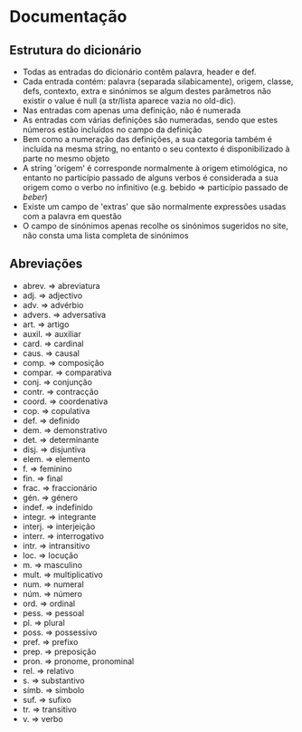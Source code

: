 # Documentação

## Estrutura do dicionário

* Todas as entradas do dicionário contêm palavra, header e def.
* Cada entrada contém: palavra (separada silabicamente), origem, classe, defs, contexto, extra e sinónimos se algum destes parâmetros não existir o value é null (a str/lista aparece vazia no old-dic).
* Nas entradas com apenas uma definição, não é numerada
* As entradas com várias definições são numeradas, sendo que estes números estão incluídos no campo da definição
* Bem como a numeração das definições, a sua categoria também é incluída na mesma string, no entanto o seu contexto é disponibilizado à parte no mesmo objeto
* A string 'origem' é corresponde normalmente à origem etimológica, no entanto no particípio passado de alguns verbos é considerada a sua origem como o verbo no infinitivo (e.g. bebido => particípio passado de <i>beber</i>)
* Existe um campo de 'extras' que são normalmente expressões usadas com a palavra em questão
* O campo de sinónimos apenas recolhe os sinónimos sugeridos no site, não consta uma lista completa de sinónimos

## Abreviações

* abrev. => abreviatura
* adj. => adjectivo
* adv. => advérbio
* advers. => adversativa
* art. => artigo
* auxil. => auxiliar
* card. => cardinal
* caus. => causal
* comp. => composição
* compar. => comparativa
* conj. => conjunção
* contr. => contracção
* coord. => coordenativa
* cop. => copulativa
* def. => definido
* dem. => demonstrativo
* det. => determinante
* disj. => disjuntiva
* elem. => elemento
* f. => feminino
* fin. => final
* frac. => fraccionário
* gén. => género
* indef. => indefinido
* integr. => integrante
* interj. => interjeição
* interr. => interrogativo
* intr. => intransitivo
* loc. => locução
* m. => masculino
* mult. => multiplicativo
* num. => numeral
* núm. => número
* ord. => ordinal
* pess. => pessoal
* pl. => plural
* poss. => possessivo
* pref. => prefixo
* prep. => preposição
* pron. => pronome, pronominal
* rel. => relativo
* s. => substantivo
* símb. => símbolo
* suf. => sufixo
* tr. => transitivo
* v. => verbo
